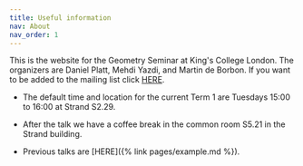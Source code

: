 ```yaml
---
title: Useful information
nav: About
nav_order: 1
---
```


This is the website for the Geometry Seminar at King's College London.
The organizers are Daniel Platt, Mehdi Yazdi, and Martin de Borbon.
If you want to be added to the mailing list click [HERE](https://mailman.kcl.ac.uk/mailman/listinfo/kcl-geometry-seminar).

* The default time and location for the current Term 1 are Tuesdays 15:00 to 16:00 at Strand S2.29.

* After the talk we have a coffee break in the common room S5.21 in the Strand building.

* Previous talks are [HERE]({% link pages/example.md  %}).